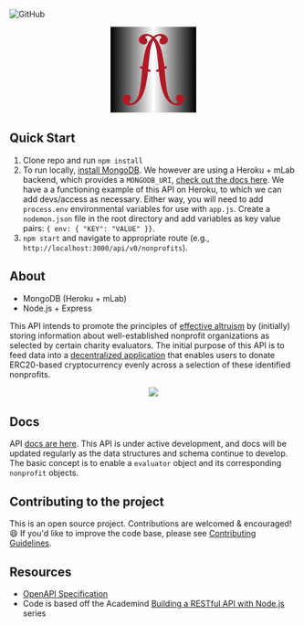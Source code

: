 ![GitHub](https://img.shields.io/github/license/fuguefoundation/ff-dapp)

<p align="center">
  <img src="https://github.com/fuguefoundation/dapp-nonprofit/blob/master/src/assets/images/logo_150.png">
</p>

## Quick Start

1. Clone repo and run `npm install`
2. To run locally, [install MongoDB](https://docs.mongodb.com/manual/installation/). We however are using a Heroku + mLab backend, which provides a `MONGODB_URI`, [check out the docs here](https://devcenter.heroku.com/articles/mongolab). We have a a functioning example of this API on Heroku, to which we can add devs/access as necessary. Either way, you will need to add `process.env` environmental variables for use with `app.js`. Create a `nodemon.json` file in the root directory and add variables as key value pairs: `{ env: { "KEY": "VALUE" }}`. 
3. `npm start` and navigate to appropriate route (e.g., `http://localhost:3000/api/v0/nonprofits`).

## About

* MongoDB (Heroku + mLab)
* Node.js + Express

This API intends to promote the principles of [effective altruism](https://www.effectivealtruism.org/) by (initially) storing information about well-established nonprofit organizations as selected by certain charity evaluators. The initial purpose of this API is to feed data into a [decentralized application](https://github.com/fuguefoundation/ff-dapp) that enables users to donate ERC20-based cryptocurrency evenly across a selection of these identified nonprofits.

<p align="center">
  <img src="https://github.com/fuguefoundation/ff-dapp/blob/master/src/assets/images/ff-dapp-flow.jpg">
</p>

## Docs

API [docs are here](https://fuguefoundation.org/docs/api-docs.html). This API is under active development, and docs will be updated regularly as the data structures and schema continue to develop. The basic concept is to enable a `evaluator` object and its corresponding `nonprofit` objects.

## Contributing to the project

This is an open source project. Contributions are welcomed & encouraged! :smile: If you'd like to improve the code base, please see [Contributing Guidelines](https://github.com/fuguefoundation/ff-api/blob/master/.github/CONTRIBUTING.md).

## Resources

* [OpenAPI Specification](https://swagger.io/specification/)
* Code is based off the Academind [Building a RESTful API with Node.js](https://www.youtube.com/playlist?list=PL55RiY5tL51q4D-B63KBnygU6opNPFk_q) series